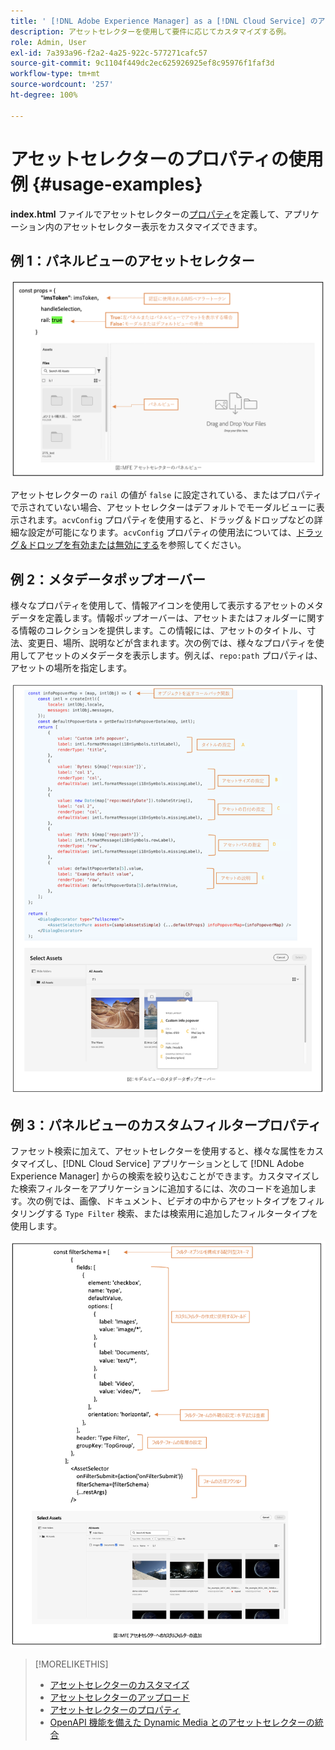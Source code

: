 ```yaml
---
title: ' [!DNL Adobe Experience Manager] as a [!DNL Cloud Service] のアセットセレクター'
description: アセットセレクターを使用して要件に応じてカスタマイズする例。
role: Admin, User
exl-id: 7a393a96-f2a2-4a25-922c-577271cafc57
source-git-commit: 9c1104f449dc2ec625926925ef8c95976f1faf3d
workflow-type: tm+mt
source-wordcount: '257'
ht-degree: 100%

---
```



# アセットセレクターのプロパティの使用例 {#usage-examples}

**index.html** ファイルでアセットセレクターの[プロパティ](/help/assets/asset-selector-properties.md)を定義して、アプリケーション内のアセットセレクター表示をカスタマイズできます。

## 例 1：パネルビューのアセットセレクター

![rail-view-example](assets/rail-view-example-vanilla.png)

アセットセレクターの `rail` の値が `false` に設定されている、またはプロパティで示されていない場合、アセットセレクターはデフォルトでモーダルビューに表示されます。`acvConfig` プロパティを使用すると、ドラッグ＆ドロップなどの詳細な設定が可能になります。`acvConfig` プロパティの使用法については、[ドラッグ＆ドロップを有効または無効にする](asset-selector-customization.md#enable-disable-drag-and-drop)を参照してください。

<!--
### Example 2: Use selectedAssets property in addition to the path property

Use the `path` property to define the folder name that displays automatically when the Asset Selector is rendered. In addition, use the `selectedAssets` property to define the IDs for the assets that you need to select within the folder. Moreover, when you want to display assets that are pre-defined within the folder, you can use selectedAssets property.

   ![selected-assets-example](assets/selected-assets-example-vanilla.png)
-->

## 例 2：メタデータポップオーバー

様々なプロパティを使用して、情報アイコンを使用して表示するアセットのメタデータを定義します。情報ポップオーバーは、アセットまたはフォルダーに関する情報のコレクションを提供します。この情報には、アセットのタイトル、寸法、変更日、場所、説明などが含まれます。次の例では、様々なプロパティを使用してアセットのメタデータを表示します。例えば、`repo:path` プロパティは、アセットの場所を指定します。<!--`repo` represents the repository from where the asset is showing, whereas, `path` represents the route from where the asset or folder is rendered.-->

![metadata-popover-example](assets/metadata-popover.png)

## 例 3：パネルビューのカスタムフィルタープロパティ

ファセット検索に加えて、アセットセレクターを使用すると、様々な属性をカスタマイズし、[!DNL Cloud Service] アプリケーションとして [!DNL Adobe Experience Manager] からの検索を絞り込むことができます。カスタマイズした検索フィルターをアプリケーションに追加するには、次のコードを追加します。次の例では、画像、ドキュメント、ビデオの中からアセットタイプをフィルタリングする `Type Filter` 検索、または検索用に追加したフィルタータイプを使用します。

![custom-filter-example-vanilla](assets/custom-filter-example-vanilla.png)

<!--

## Customization after integrating Asset Selector 

### Custom metadata

Assets display panel shows the out of the box metadata that can be displayed in the info of the asset. In addition to this, [!DNL Adobe Experience Manager] as a [!DNL Cloud Service] application allows configuration of the asset selector by adding custom metadata that is shown in info panel of the asset.
-->


>[!MORELIKETHIS]
>
>* [アセットセレクターのカスタマイズ](/help/assets/asset-selector-customization.md)
>* [アセットセレクターのアップロード](/help/assets/asset-selector-upload.md)
>* [アセットセレクターのプロパティ](/help/assets/asset-selector-properties.md)
>* [OpenAPI 機能を備えた Dynamic Media とのアセットセレクターの統合](/help/assets/integrate-asset-selector-dynamic-media-open-api.md)
